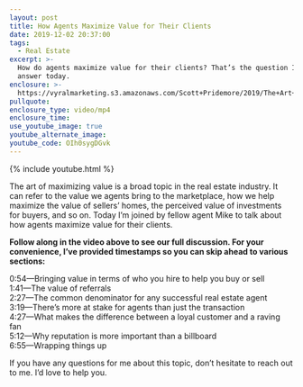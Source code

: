 ```yaml
---
layout: post
title: How Agents Maximize Value for Their Clients
date: 2019-12-02 20:37:00
tags:
  - Real Estate
excerpt: >-
  How do agents maximize value for their clients? That’s the question I’ll
  answer today.
enclosure: >-
  https://vyralmarketing.s3.amazonaws.com/Scott+Pridemore/2019/The+Art+Of+Maximizing+Value.mp4
pullquote:
enclosure_type: video/mp4
enclosure_time:
use_youtube_image: true
youtube_alternate_image:
youtube_code: OIh0sygDGvk
---
```


{% include youtube.html %}

The art of maximizing value is a broad topic in the real estate industry. It can refer to the value we agents bring to the marketplace, how we help maximize the value of sellers’ homes, the perceived value of investments for buyers, and so on. Today I’m joined by fellow agent Mike to talk about how agents maximize value for their clients.&nbsp;

**Follow along in the video above to see our full discussion. For your convenience, I’ve provided timestamps so you can skip ahead to various sections:&nbsp;**

0:54—Bringing value in terms of who you hire to help you buy or sell<br>1:41—The value of referrals&nbsp;<br>2:27—The common denominator for any successful real estate agent<br>3:19—There’s more at stake for agents than just the transaction<br>4:27—What makes the difference between a loyal customer and a raving fan<br>5:12—Why reputation is more important than a billboard&nbsp;<br>6:55—Wrapping things up&nbsp;

If you have any questions for me about this topic, don’t hesitate to reach out to me. I’d love to help you.&nbsp;<br>&nbsp;

&nbsp;